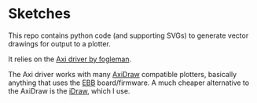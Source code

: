 # Sketches

This repo contains python code (and supporting SVGs) to generate vector drawings for output to a plotter.

It relies on the [Axi driver by fogleman](https://github.com/fogleman/axi).

The Axi driver works with many [AxiDraw](https://axidraw.com/) compatible plotters, basically anything that uses the [EBB](http://www.schmalzhaus.com/EBB/) board/firmware. A much cheaper alternative to the AxiDraw is the [iDraw](https://uunatek.com/product/idraw/), which I use.
